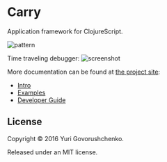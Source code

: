 # Carry
Application framework for ClojureScript.

![pattern](http://metametadata.github.io/carry/graphs/pattern.svg)

Time traveling debugger:
![screenshot](http://i.imgur.com/ZOH6Noj.png)

More documentation can be found at [the project site](http://metametadata.github.io/carry/):

* [Intro](http://metametadata.github.io/carry)
* [Examples](http://metametadata.github.io/carry/examples/)
* [Developer Guide](http://metametadata.github.io/carry/dev-guide/)

## License
Copyright © 2016 Yuri Govorushchenko.

Released under an MIT license.